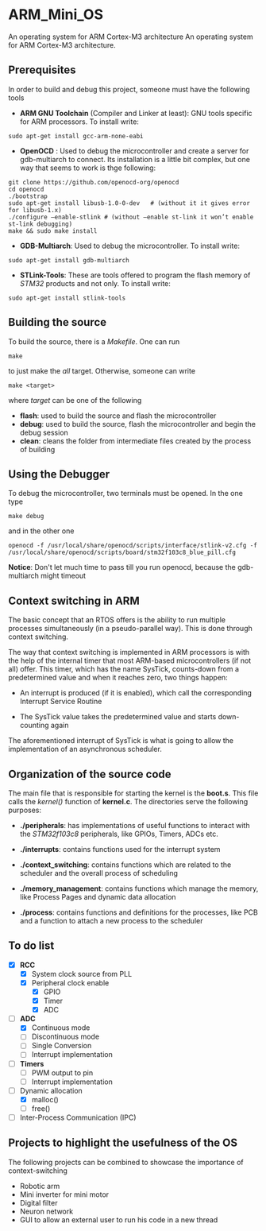 # ARM_Mini_OS
An operating system for ARM Cortex-M3 architecture
An operating system for ARM Cortex-M3 architecture.

## Prerequisites
In order to build and debug this project, someone must have the following tools

- **ARM GNU Toolchain** (Compiler and Linker at least): GNU tools specific for ARM processors. To install write:
```
sudo apt-get install gcc-arm-none-eabi
```
- **OpenOCD** : Used to debug the microcontroller and create a server for gdb-multiarch to connect. Its installation is a little bit complex, but one way that seems to work is thge following:
```
git clone https://github.com/openocd-org/openocd
cd openocd
./bootstrap
sudo apt-get install libusb-1.0-0-dev   # (without it it gives error for libusb-1.x)
./configure –enable-stlink # (without –enable st-link it won’t enable st-link debugging)
make && sudo make install
```

- **GDB-Multiarch**: Used to debug the microcontroller. To install write:
```
sudo apt-get install gdb-multiarch
```

- **STLink-Tools**: These are tools offered to program the flash memory  of *STM32* products and not only. To install write:
```
sudo apt-get install stlink-tools
```


## Building the source
To build the source, there is a *Makefile*. One can run
```
make
```
to just make the *all* target. Otherwise, someone can write
```
make <target>
```
where *target* can be one of the following

- **flash**: used to build the source and flash the microcontroller
- **debug**: used to build the source, flash the microcontroller and begin the debug session
- **clean**: cleans the folder from intermediate files created by the process of building


## Using the Debugger
To debug the microcontroller, two terminals must be opened. In the one type
```
make debug
```
and in the other one
```
openocd -f /usr/local/share/openocd/scripts/interface/stlink-v2.cfg -f /usr/local/share/openocd/scripts/board/stm32f103c8_blue_pill.cfg
```
**Notice**: Don't let much time to pass till you run openocd, because the gdb-multiarch might timeout

## Context switching in ARM
The basic concept that an RTOS offers is the ability to run multiple processes simultaneously (in a pseudo-parallel way). This is done through context switching.

The way that context switching is implemented in ARM processors is with the help of the internal timer that most ARM-based microcontrollers (if not all) offer. This timer, which has the name SysTick, counts-down from a predetermined value and when it reaches zero, two things happen:

- An interrupt is produced (if it is enabled), which call the corresponding Interrupt Service Routine

- The SysTick value takes the predetermined value and starts down-counting again

The aforementioned interrupt of SysTick is what is going to allow the implementation of an asynchronous scheduler.


## Organization of the source code
The main file that is responsible for starting the kernel is the **boot.s**. This file calls the *kernel()* function of **kernel.c**. The directories serve the following purposes:

- **./peripherals**: has implementations of useful functions to interact with the *STM32f103c8* peripherals, like GPIOs, Timers, ADCs etc.

- **./interrupts**: contains functions used for the interrupt system

- **./context_switching**: contains functions which are related to the scheduler and the overall process of scheduling

- **./memory_management**: contains functions which manage the memory, like Process Pages and dynamic data allocation

- **./process**: contains functions and definitions for the processes, like PCB and a function to attach a new process to the scheduler

## To do list
- [X] **RCC**
    - [X] System clock source from PLL
    - [X] Peripheral clock enable
        - [X] GPIO
        - [X] Timer
        - [X] ADC
- [ ] **ADC**
    - [X] Continuous mode
    - [ ] Discontinuous mode
    - [ ] Single Conversion
    - [ ] Interrupt implementation
- [ ] **Timers**
    - [ ] PWM output to pin
    - [ ] Interrupt implementation
- [ ] Dynamic allocation
    - [X] malloc()
    - [ ] free()
- [ ] Inter-Process Communication (IPC)
    
## Projects to highlight the usefulness of the OS
The following projects can be combined to showcase the importance of context-switching
- Robotic arm
- Mini inverter for mini motor
- Digital filter
- Neuron network
- GUI to allow an external user to run his code in a new thread
